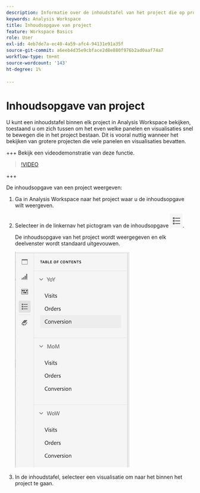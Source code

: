 ```yaml
---
description: Informatie over de inhoudstafel van het project die op projecten beschikbaar is
keywords: Analysis Workspace
title: Inhoudsopgave van project
feature: Workspace Basics
role: User
exl-id: 4eb7de7a-ec40-4a59-afc4-94131e91a35f
source-git-commit: a6eeb4d35e9cbface2d8e880f976b2ad0aaf74a7
workflow-type: tm+mt
source-wordcount: '143'
ht-degree: 1%

---
```


# Inhoudsopgave van project

U kunt een inhoudstafel binnen elk project in Analysis Workspace bekijken, toestaand u om zich tussen om het even welke panelen en visualisaties snel te bewegen die in het project bestaan. Dit is vooral nuttig wanneer het bekijken van grotere projecten die vele panelen en visualisaties bevatten.

+++  Bekijk een videodemonstratie van deze functie.

>[!VIDEO](https://video.tv.adobe.com/v/26990/?learn=on)

+++

De inhoudsopgave van een project weergeven:

1. Ga in Analysis Workspace naar het project waar u de inhoudsopgave wilt weergeven.

1. Selecteer in de linkernav het pictogram van de inhoudsopgave ![toc-pictogram](assets/toc-icon.png).

   De inhoudsopgave van het project wordt weergegeven en elk deelvenster wordt standaard uitgevouwen.

   ![Inhoudsopgave van project uitgebreid](assets/project-toc-expanded.png)

1. In de inhoudstafel, selecteer een visualisatie om naar het binnen het project te gaan.
